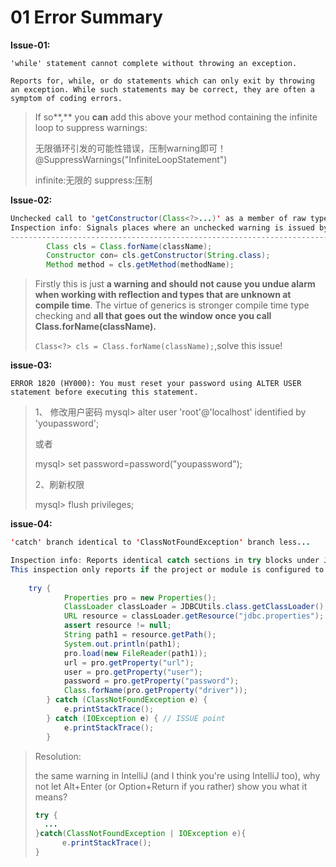 # 01 Error Summary

**Issue-01:**

```
'while' statement cannot complete without throwing an exception.

Reports for, while, or do statements which can only exit by throwing an exception. While such statements may be correct, they are often a symptom of coding errors.
```

> If so**,** you **can** add this above your method containing the infinite loop to suppress warnings: 
>
> 无限循环引发的可能性错误，压制warning即可！@SuppressWarnings("InfiniteLoopStatement")
>
> infinite:无限的  suppress:压制



**Issue-02:**

```java
Unchecked call to 'getConstructor(Class<?>...)' as a member of raw type 'java.lang.Class' less... (⌘F1) 
Inspection info: Signals places where an unchecked warning is issued by the compiler, for example:
-----------------------------------------------------------------------------------------
        Class cls = Class.forName(className);
        Constructor con= cls.getConstructor(String.class);
        Method method = cls.getMethod(methodName);
```

> Firstly this is just **a warning and should not cause you undue alarm when working with reflection and types that are unknown at compile time**. The virtue of generics is stronger compile time type checking and **all that goes out the window once you call Class.forName(className).**
>
> `Class<?> cls = Class.forName(className);`,solve this issue!



**issue-03:**

```
ERROR 1820 (HY000): You must reset your password using ALTER USER statement before executing this statement.
```

> 1、 修改用户密码
> mysql> alter user 'root'@'localhost' identified by 'youpassword';  
>
> 或者       
>
> mysql> set password=password("youpassword");
>
> 2、刷新权限
>
> mysql> flush privileges;



**issue-04:**

```java
'catch' branch identical to 'ClassNotFoundException' branch less... 

Inspection info: Reports identical catch sections in try blocks under JDK 7. A quickfix is available to collapse the sections into a multi-catch section.
This inspection only reports if the project or module is configured to use a language level of 7.0 or higher.
    
    try {
            Properties pro = new Properties();
            ClassLoader classLoader = JDBCUtils.class.getClassLoader();
            URL resource = classLoader.getResource("jdbc.properties");
            assert resource != null;
            String path1 = resource.getPath();
            System.out.println(path1);
            pro.load(new FileReader(path1));
            url = pro.getProperty("url");
            user = pro.getProperty("user");
            password = pro.getProperty("password");
            Class.forName(pro.getProperty("driver"));
        } catch (ClassNotFoundException e) {
            e.printStackTrace();
        } catch (IOException e) { // ISSUE point
            e.printStackTrace();
        }
```

> Resolution:
>
> the same warning in IntelliJ (and I think you're using IntelliJ too), why not let Alt+Enter (or Option+Return if you rather) show you what it means?
>
> ```java
> try {
> 	...
> }catch(ClassNotFoundException | IOException e){
>       e.printStackTrace();
> }
> ```